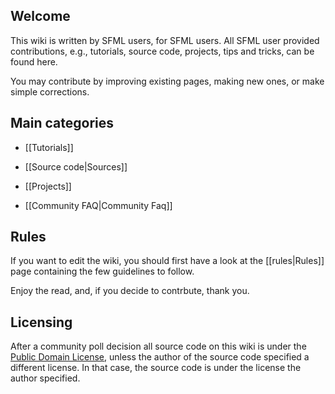 ## Welcome

This wiki is written by SFML users, for SFML users. All SFML user provided contributions, e.g., tutorials, source code, projects, tips and tricks, can be found here.

You may contribute by improving existing pages, making new ones, or make simple corrections.

## Main categories

* [[Tutorials]]

* [[Source code|Sources]]

* [[Projects]]

* [[Community FAQ|Community Faq]]

## Rules

If you want to edit the wiki, you should first have a look at the [[rules|Rules]] page containing the few guidelines to follow.

Enjoy the read, and, if you decide to contrbute, thank you.
## Licensing

After a community poll decision all source code on this wiki is under the [Public Domain License](https://en.wikipedia.org/wiki/Public_domain_software), unless the author of the source code specified a different license. In that case, the source code is under the license the author specified.